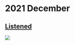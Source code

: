 # 2021 December

## [Listened](https://volt.fm/nikitavoloboev)

![](https://i.imgur.com/FeAZT2B.png)
